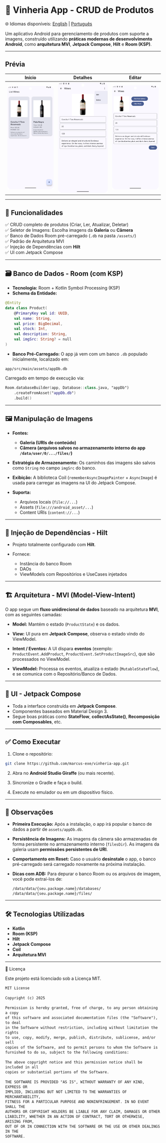 # 📱 Vinheria App - CRUD de Produtos

🌐 Idiomas disponíveis: [English](README.md) | [Português](README.pt-br.md)

Um aplicativo Android para gerenciamento de produtos com suporte a imagens, construído utilizando **práticas modernas de desenvolvimento Android**, como **arquitetura MVI**, **Jetpack Compose**, **Hilt** e **Room (KSP)**.

---
## Prévia

Início | Detalhes | Editar
:---:|:---:|:---:
<img src="./documents/home_screen.png" width="250"/> | <img src="./documents/details_screen.png" width="250"/> | <img src="./documents/edit_screen.png" width="250"/>

___

## 📌 Funcionalidades

✅ CRUD completo de produtos (Criar, Ler, Atualizar, Deletar)<br>
✅ Seletor de Imagens: Escolha imagens da **Galeria** ou **Câmera**<br>
✅ Banco de Dados Room pré-carregado (`.db` na pasta `/assets/`)<br>
✅ Padrão de Arquitetura MVI<br>
✅ Injeção de Dependências com **Hilt**<br>
✅ UI com Jetpack Compose<br>

---

## 🗃️ Banco de Dados - Room (com KSP)

* **Tecnologia:** Room + Kotlin Symbol Processing (KSP)  
* **Schema da Entidade:**  

```kotlin
@Entity
data class Product(
    @PrimaryKey val id: UUID,
    val name: String,
    val price: BigDecimal,
    val stock: Int,
    val description: String,
    val imgSrc: String? = null
)
````

* **Banco Pré-Carregado:**
  O app já vem com um banco `.db` populado inicialmente, localizado em:

```
app/src/main/assets/appDb.db
```

Carregado em tempo de execução via:

```kotlin
Room.databaseBuilder(app, Database::class.java, "appDb")
    .createFromAsset("appDb.db")
    .build()
```

---

## 🖼️ Manipulação de Imagens

* **Fontes:**

    * **Galeria (URIs de conteúdo)**
    * **Câmera (arquivos salvos no armazenamento interno do app `/data/user/0/.../files/`)**

* **Estratégia de Armazenamento:**
  Os caminhos das imagens são salvos como `String` no campo `imgSrc` do banco.

* **Exibição:**
  A biblioteca Coil (`rememberAsyncImagePainter` + `AsyncImage`) é usada para carregar as imagens na UI do Jetpack Compose.

* **Suporta:**

    * Arquivos locais (`file://...`)
    * Assets (`file:///android_asset/...`)
    * Content URIs (`content://...`)

---

## 💉 Injeção de Dependências - Hilt

* Projeto totalmente configurado com **Hilt**.
* Fornece:

    * Instância do banco Room
    * DAOs
    * ViewModels com Repositórios e UseCases injetados

---

## 🏗️ Arquitetura - MVI (Model-View-Intent)

O app segue um **fluxo unidirecional de dados** baseado na arquitetura **MVI**, com as seguintes camadas:

* **Model:**
  Mantém o estado (`ProductState`) e os dados.

* **View:**
  UI pura em **Jetpack Compose**, observa o estado vindo do ViewModel.

* **Intent / Eventos:**
  A UI dispara **eventos** (exemplo: `ProductEvent.AddProduct`, `ProductEvent.SetProductImageSrc`), que são processados no ViewModel.

* **ViewModel:**
  Processa os eventos, atualiza o estado (`MutableStateFlow`), e se comunica com o Repositório/Banco de Dados.

---

## 🎨 UI - Jetpack Compose

* Toda a interface construída em **Jetpack Compose**.
* Componentes baseados em Material Design 3.
* Segue boas práticas como **StateFlow**, **collectAsState()**, **Recomposição com Composables**, etc.

---

## ✅ Como Executar

1. Clone o repositório:

```bash
git clone https://github.com/marcus-exe/vinheria-app.git
```

2. Abra no **Android Studio Giraffe** (ou mais recente).

3. Sincronize o Gradle e faça o build.

4. Execute no emulador ou em um dispositivo físico.

---

## 📂 Observações

* **Primeira Execução:**
  Após a instalação, o app irá popular o banco de dados a partir de `assets/appDb.db`.

* **Persistência de Imagens:**
  As imagens da câmera são armazenadas de forma persistente no armazenamento interno (`filesDir`).
  As imagens da galeria usam **permissões persistentes de URI**.

* **Comportamento em Reset:**
  Caso o usuário **desinstale** o app, o banco pré-carregado será carregado novamente na próxima instalação.

* **Dicas com ADB:**
  Para depurar o banco Room ou os arquivos de imagem, você pode extraí-los de:

  ```
  /data/data/{seu.package.name}/databases/
  /data/data/{seu.package.name}/files/
  ```

---

## 🛠️ Tecnologias Utilizadas

* **Kotlin**
* **Room (KSP)**
* **Hilt**
* **Jetpack Compose**
* **Coil**
* **Arquitetura MVI**

---

📄 Licença

Este projeto está licenciado sob a Licença MIT.

```
MIT License

Copyright (c) 2025

Permission is hereby granted, free of charge, to any person obtaining a copy
of this software and associated documentation files (the "Software"), to deal
in the Software without restriction, including without limitation the rights
to use, copy, modify, merge, publish, distribute, sublicense, and/or sell
copies of the Software, and to permit persons to whom the Software is
furnished to do so, subject to the following conditions:

The above copyright notice and this permission notice shall be included in all
copies or substantial portions of the Software.

THE SOFTWARE IS PROVIDED "AS IS", WITHOUT WARRANTY OF ANY KIND, EXPRESS OR
IMPLIED, INCLUDING BUT NOT LIMITED TO THE WARRANTIES OF MERCHANTABILITY,
FITNESS FOR A PARTICULAR PURPOSE AND NONINFRINGEMENT. IN NO EVENT SHALL THE
AUTHORS OR COPYRIGHT HOLDERS BE LIABLE FOR ANY CLAIM, DAMAGES OR OTHER
LIABILITY, WHETHER IN AN ACTION OF CONTRACT, TORT OR OTHERWISE, ARISING FROM,
OUT OF OR IN CONNECTION WITH THE SOFTWARE OR THE USE OR OTHER DEALINGS IN THE
SOFTWARE.
```
